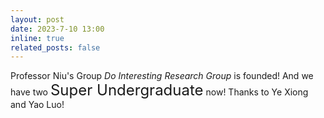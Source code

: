 ```yaml
---
layout: post
date: 2023-7-10 13:00
inline: true
related_posts: false
---
```


Professor Niu's Group *Do Interesting Research Group* is founded! And we have two <font size=5>Super Undergraduate</font> now! Thanks to Ye Xiong and Yao Luo!